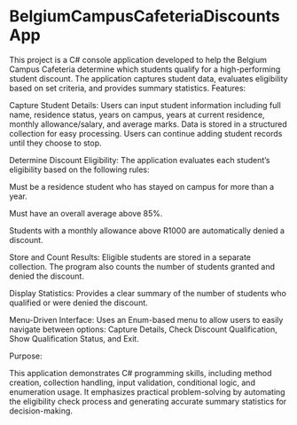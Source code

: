 # BelgiumCampusCafeteriaDiscountsApp
This project is a C# console application developed to help the Belgium Campus Cafeteria determine which students qualify for a high-performing student discount. The application captures student data, evaluates eligibility based on set criteria, and provides summary statistics.
Features:

Capture Student Details: Users can input student information including full name, residence status, years on campus, years at current residence, monthly allowance/salary, and average marks. Data is stored in a structured collection for easy processing. Users can continue adding student records until they choose to stop.

Determine Discount Eligibility: The application evaluates each student’s eligibility based on the following rules:

Must be a residence student who has stayed on campus for more than a year.

Must have an overall average above 85%.

Students with a monthly allowance above R1000 are automatically denied a discount.

Store and Count Results: Eligible students are stored in a separate collection. The program also counts the number of students granted and denied the discount.

Display Statistics: Provides a clear summary of the number of students who qualified or were denied the discount.

Menu-Driven Interface: Uses an Enum-based menu to allow users to easily navigate between options: Capture Details, Check Discount Qualification, Show Qualification Status, and Exit.

Purpose:

This application demonstrates C# programming skills, including method creation, collection handling, input validation, conditional logic, and enumeration usage. It emphasizes practical problem-solving by automating the eligibility check process and generating accurate summary statistics for decision-making.
